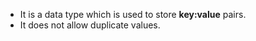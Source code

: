 * It is a data type which is used to store <b>key:value</b> pairs.
* It does not allow duplicate values.
